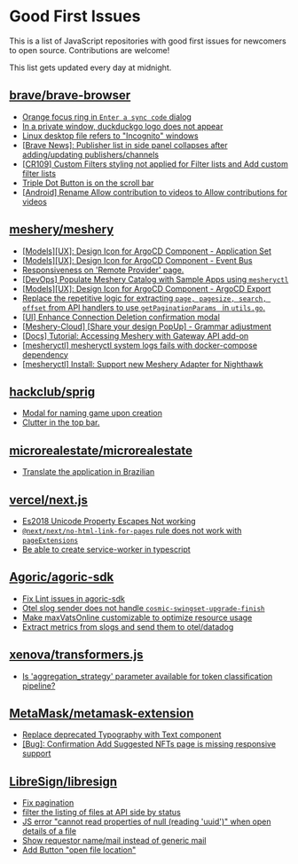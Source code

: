 # Good First Issues

This is a list of JavaScript repositories with good first issues for newcomers to open source. Contributions are welcome!

This list gets updated every day at midnight.

## [brave/brave-browser](https://github.com/brave/brave-browser)

- [Orange focus ring in `Enter a sync code` dialog](https://github.com/brave/brave-browser/issues/39471)
- [In a private window, duckduckgo logo does not appear](https://github.com/brave/brave-browser/issues/18931)
- [Linux desktop file refers to "Incognito" windows](https://github.com/brave/brave-browser/issues/37623)
- [[Brave News]: Publisher list in side panel collapses after adding/updating publishers/channels](https://github.com/brave/brave-browser/issues/36550)
- [[CR109] Custom Filters styling not applied for Filter lists and Add custom filter lists](https://github.com/brave/brave-browser/issues/27647)
- [Triple Dot Button is on the  scroll bar ](https://github.com/brave/brave-browser/issues/36298)
- [[Android] Rename Allow contribution to videos to Allow contributions for videos](https://github.com/brave/brave-browser/issues/17896)

## [meshery/meshery](https://github.com/meshery/meshery)

- [[Models][UX]: Design Icon for ArgoCD Component - Application Set](https://github.com/meshery/meshery/issues/10292)
- [[Models][UX]: Design Icon for ArgoCD Component - Event Bus](https://github.com/meshery/meshery/issues/10297)
- [Responsiveness on 'Remote Provider' page.](https://github.com/meshery/meshery/issues/10743)
- [[DevOps] Populate Meshery Catalog with Sample Apps using `mesheryctl`](https://github.com/meshery/meshery/issues/10458)
- [[Models][UX]: Design Icon for ArgoCD Component - ArgoCD Export](https://github.com/meshery/meshery/issues/10294)
- [Replace the repetitive logic for extracting `page, pagesize, search, offset` from API handlers to use  `getPaginationParams ` in `utils.go`.](https://github.com/meshery/meshery/issues/10825)
- [[UI] Enhance Connection Deletion confirmation modal](https://github.com/meshery/meshery/issues/10558)
- [[Meshery-Cloud] [Share your design PopUp] - Grammar adjustment](https://github.com/meshery/meshery/issues/10038)
- [[Docs] Tutorial: Accessing Meshery with Gateway API add-on](https://github.com/meshery/meshery/issues/10333)
- [[mesheryctl] mesheryctl system logs fails with docker-compose dependency](https://github.com/meshery/meshery/issues/10777)
- [[mesheryctl] Install: Support new Meshery Adapter for Nighthawk](https://github.com/meshery/meshery/issues/10371)

## [hackclub/sprig](https://github.com/hackclub/sprig)

- [Modal for naming game upon creation](https://github.com/hackclub/sprig/issues/1744)
- [Clutter in the top bar.](https://github.com/hackclub/sprig/issues/1453)

## [microrealestate/microrealestate](https://github.com/microrealestate/microrealestate)

- [Translate the application in Brazilian](https://github.com/microrealestate/microrealestate/issues/18)

## [vercel/next.js](https://github.com/vercel/next.js)

- [Es2018 Unicode Property Escapes Not working](https://github.com/vercel/next.js/issues/19303)
- [`@next/next/no-html-link-for-pages` rule does not work with `pageExtensions`](https://github.com/vercel/next.js/issues/53473)
- [Be able to create service-worker in typescript](https://github.com/vercel/next.js/issues/33863)

## [Agoric/agoric-sdk](https://github.com/Agoric/agoric-sdk)

- [Fix Lint issues in agoric-sdk](https://github.com/Agoric/agoric-sdk/issues/9632)
- [Otel slog sender does not handle `cosmic-swingset-upgrade-finish`](https://github.com/Agoric/agoric-sdk/issues/9569)
- [Make maxVatsOnline customizable to optimize resource usage](https://github.com/Agoric/agoric-sdk/issues/9574)
- [Extract metrics from slogs and send them to otel/datadog](https://github.com/Agoric/agoric-sdk/issues/9579)

## [xenova/transformers.js](https://github.com/xenova/transformers.js)

- [Is 'aggregation_strategy' parameter available for token classification pipeline?](https://github.com/xenova/transformers.js/issues/633)

## [MetaMask/metamask-extension](https://github.com/MetaMask/metamask-extension)

- [Replace deprecated Typography with Text component](https://github.com/MetaMask/metamask-extension/issues/17670)
- [[Bug]: Confirmation Add Suggested NFTs page is missing responsive support](https://github.com/MetaMask/metamask-extension/issues/20975)

## [LibreSign/libresign](https://github.com/LibreSign/libresign)

- [Fix pagination](https://github.com/LibreSign/libresign/issues/3245)
- [filter the listing of files at API side by status](https://github.com/LibreSign/libresign/issues/3244)
- [JS error "cannot read properties of null (reading 'uuid')" when open details of a file](https://github.com/LibreSign/libresign/issues/3145)
- [Show requestor name/mail instead of generic mail](https://github.com/LibreSign/libresign/issues/2532)
- [Add Button "open file location"](https://github.com/LibreSign/libresign/issues/830)

